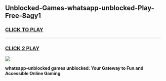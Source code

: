 
## Unblocked-Games-whatsapp-unblocked-Play-Free-8agy1
<h3>
<a href="https://premium76.site?title=whatsapp-unblocked&ref=18A1">CLICK TO PLAY</a></h3>
<hr>

<h3>
<a href="https://premium76.site?title=whatsapp-unblocked&ref=18A1">CLICK 2 PLAY</a>
  
</h3>

<a href="https://premium76.site?title=whatsapp-unblocked&ref=18A1"><img src="https://clearcache.store/games.png"></a>


**whatsapp-unblocked games unblocked: Your Gateway to Fun and Accessible Online Gaming**
